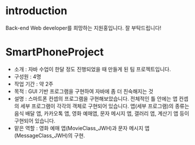 # introduction
Back-end Web developer를 희망하는 지원홍입니다. 잘 부탁드립니다!

# SmartPhoneProject
- 소개 : 자바 수업이 한달 정도 진행되었을 때 만들게 된 팀 프로젝트입니다.
- 구성원 : 4명
- 작업 기간 : 약 2주
- 목적 : GUI 기반 프로그램을 구현하여 자바에 좀 더 친숙해지는 것
- 설명 : 스마트폰 컨셉의 프로그램을 구현해보았습니다. 전체적인 틀 안에는 앱 컨셉의 세부 프로그램이 각각의 객체로 구현되어 있습니다.
앱(세부 프로그램)의 종류는 음식 배달 앱, 카카오톡 앱, 영화 예매앱, 문자 메시지 앱, 갤러리 앱, 계산기 앱 등이 구현되어 있습니다.
- 맡은 역할 : 영화 예매 앱(MovieClass_JWH)과 문자 메시지 앱(MessageClass_JWH)의 구현.
